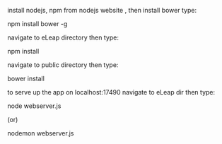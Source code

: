 install nodejs, npm from nodejs website , then install bower type:

npm install bower -g

navigate to eLeap directory then type:

npm install

navigate to public directory then type:

bower install


to serve up the app on localhost:17490
navigate to eLeap dir then type:

node webserver.js

(or)

nodemon webserver.js